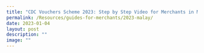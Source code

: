 ```yaml
---
title: "CDC Vouchers Scheme 2023: Step by Step Video for Merchants in Malay"
permalink: /Resources/guides-for-merchants/2023-malay/
date: 2023-01-04
layout: post
description: ""
image: ""
---
```

